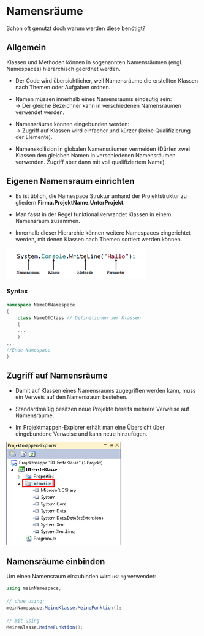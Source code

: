 # Namensräume

Schon oft genutzt doch warum werden diese benötigt?


<!-- .slide: class="left" -->
## Allgemein

Klassen und Methoden können in sogenannten Namensräumen (engl. Namespaces) hierarchisch geordnet werden.

* Der Code wird übersichtlicher, weil Namensräume die erstellten Klassen nach Themen oder Aufgaben ordnen.

* Namen müssen innerhalb eines Namensraums eindeutig sein:<br/>
&rarr; Der gleiche Bezeichner kann in verschiedenen Namensräumen verwendet werden.

* Namensräume können eingebunden werden: <br/>
&rarr; Zugriff auf Klassen wird einfacher und kürzer (keine Qualifizierung der Elemente).

* Namenskollision in globalen Namensräumen vermeiden (Dürfen zwei Klassen den gleichen Namen in verschiedenen Namensräumen verwenden. Zugriff aber dann mit voll qualifiziertem Name)


<!-- .slide: class="left" -->
## Eigenen Namensraum einrichten

* Es ist üblich, die Namespace Struktur anhand der Projektstruktur zu gliedern **Firma.ProjektName.UnterProjekt**.

* Man fasst in der Regel funktional verwandet Klassen in einem Namensraum zusammen.

* Innerhalb dieser Hierarchie können weitere Namespaces eingerichtet werden, mit denen Klassen nach Themen sortiert werden können.

![Namespace](Images/Namespace.png)


<!-- .slide: class="left" -->
### Syntax

```csharp
namespace NameOfNamespace
{
    class NameOfClass // Definitionen der Klassen
    {
    ...
    }
...
//Ende Namespace
}
```


<!-- .slide: class="left" -->
## Zugriff auf Namensräume

* Damit auf Klassen eines Namensraums zugegriffen werden kann, muss ein Verweis auf den Namensraum bestehen.

* Standardmäßig besitzen neue Projekte bereits mehrere Verweise auf Namensräume.

* Im Projektmappen-Explorer erhält man eine Übersicht über eingebundene Verweise und kann neue hinzufügen.

![Verweise](Images/VerweiseAnzeigen.png)


<!-- .slide: class="left" -->
## Namensräume einbinden

Um einen Namensraum einzubinden wird `using` verwendet:

```csharp
using meinNamespace;

// ohne using:
meinNamespace.MeineKlasse.MeineFunktion();

// mit using
MeineKlasse.MeineFunktion();
```